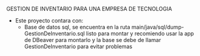 GESTION DE INVENTARIO PARA UNA EMPRESA DE TECNOLOGIA     
- Este proyecto contara con:
    - Base de datos sql, se encuentra en la ruta main/java/sql/dump-GestionDeInventario.sql listo para montar y recomiendo usar la app de DBeaver para montarlo y la base se debe de llamar GestionDeInventario para evitar problemas

